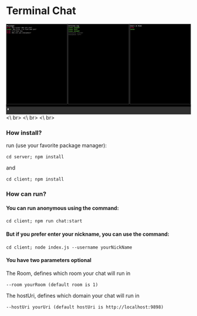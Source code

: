 # Terminal Chat

<img align="left" alt="exemple-chat" width="1000" heigth="800" src="https://github.com/eriklm42/chat/blob/main/chat-exemple.png" />
<\ br>
<\ br>
<\ br>


### How install?

run (use your favorite package manager):

```
cd server; npm install
```

and

```
cd client; npm install
```

### How can run?

#### You can run anonymous using the command:

```
cd client; npm run chat:start
```

#### But if you prefer enter your nickname, you can use the command:
```
cd client; node index.js --username yourNickName
```
#### You have two parameters optional

The Room, defines which room your chat will run in

```
--room yourRoom (default room is 1)
```

The hostUri, defines which domain your chat will run in

```
--hostUri yourUri (default hostUri is http://localhost:9898)
```
